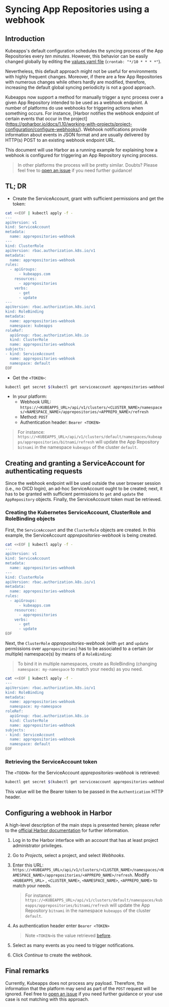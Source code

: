 
# Syncing App Repositories using a webhook

##  Introduction

Kubeapps's default configuration schedules the syncing process of the App Repositories every *ten minutes*. However, this behavior can be easily changed globally by editing the [values.yaml file](https://github.com/kubeapps/kubeapps/blob/master/chart/kubeapps/values.yaml#L215) (`crontab: "*/10 * * * *"`).

Nevertheless, this default approach might not be useful for environments with highly frequent changes. Moreover, if there are a few App Repositories with numerous changes while others hardly are modified, therefore, increasing the default global syncing periodicity is not a good approach.

Kubeapps now support a method for manually trigger a sync process over a given App Repository intended to be used as a webhook endpoint. 
A number of platforms do use webhooks for triggering actions when something occurs. For instance, [Harbor notifies the webhook endpoint of certain events that occur in the project]
(https://goharbor.io/docs/1.10/working-with-projects/project-configuration/configure-webhooks/).
Webhook notifications provide information about events in JSON format and are usually delivered by HTTP(s) POST to an existing webhook endpoint URL.

This document will use Harbor as a running example for explaining how a webhook is configured for triggering an App Repository syncing process.
> In other platforms the process will be pretty similar. Doubts? Please feel free to [open an issue](https://github.com/kubeapps/kubeapps/issues/new) if you need further guidance!


## TL; DR

- Create the ServiceAccount, grant with sufficient permissions and get the token:
```bash
cat <<EOF | kubectl apply -f -
---
apiVersion: v1
kind: ServiceAccount
metadata:
  name: apprepositories-webhook
---
kind: ClusterRole
apiVersion: rbac.authorization.k8s.io/v1
metadata:
  name: apprepositories-webhook
rules:
  - apiGroups:
      - kubeapps.com
    resources:
      - apprepositories
    verbs:
      - get
      - update
---
apiVersion: rbac.authorization.k8s.io/v1
kind: RoleBinding
metadata:
  name: apprepositories-webhook
  namespace: kubeapps
roleRef:
  apiGroup: rbac.authorization.k8s.io
  kind: ClusterRole
  name: apprepositories-webhook
subjects:
- kind: ServiceAccount
  name: apprepositories-webhook
  namespace: default
EOF
```

- Get the `<TOKEN>`:
```bash
kubectl get secret $(kubectl get serviceaccount apprepositories-webhook -o jsonpath='{range .secrets[*]}{.name}{"\n"}{end}' | grep apprepositories-webhook) -o jsonpath='{.data.token}' -o go-template='{{.data.token | base64decode}}' && echo
```

- In your platform:
	- Webhook URL:    `https://<KUBEAPPS_URL>/api/v1/clusters/<CLUSTER_NAME>/namespaces/<NAMESPACE_NAME>/apprepositories/<APPREPO_NAME>/refresh`
	- Method: `POST`
	- Authentication header: `Bearer <TOKEN>`

> For instance: `https://<KUBEAPPS_URL>/api/v1/clusters/default/namespaces/kubeapps/apprepositories/bitnami/refresh` will update the App Repository `bitnami` in the namespace `kubeapps` of the cluster `default`. 



## Creating and granting a ServiceAccount for authenticating requests

Since the webhook endpoint will be used outside the user browser session (i.e., no OICD login), an ad-hoc ServiceAccount ought to be created; next, it has to be granted with sufficient permissions to `get` and `update` the `AppRepository` objects. Finally, the ServiceAccount token must be retrieved.

### Creating the Kubernetes ServiceAccount, ClusterRole and RoleBinding objects

First, the `ServiceAccount` and the `ClusterRole` objects are created. In this example, the ServiceAccount *apprepositories-webhook* is being created.

```bash
cat <<EOF | kubectl apply -f -
---
apiVersion: v1
kind: ServiceAccount
metadata:
  name: apprepositories-webhook
---
kind: ClusterRole
apiVersion: rbac.authorization.k8s.io/v1
metadata:
  name: apprepositories-webhook
rules:
  - apiGroups:
      - kubeapps.com
    resources:
      - apprepositories
    verbs:
      - get
      - update
EOF
```

Next, the `ClusterRole` *apprepositories-webhook* (with `get` and `update` permissions over `apprepositories`) has to be associated to a certain (or multiple) namespace(s) by means of a `RoleBinding`:

> To bind it in multiple namespaces, create as RoleBinding (changing `namespace: my-namespace` to match your needs) as you need.

```bash
cat <<EOF | kubectl apply -f -
---
apiVersion: rbac.authorization.k8s.io/v1
kind: RoleBinding
metadata:
  name: apprepositories-webhook
  namespace: my-namespace
roleRef:
  apiGroup: rbac.authorization.k8s.io
  kind: ClusterRole
  name: apprepositories-webhook
subjects:
- kind: ServiceAccount
  name: apprepositories-webhook
  namespace: default
EOF
```

### Retrieving the ServiceAccount token

The `<TOEKN>`  for the ServiceAccount *apprepositories-webhook* is retrieved:

```bash
kubectl get secret $(kubectl get serviceaccount apprepositories-webhook -o jsonpath='{range .secrets[*]}{.name}{"\n"}{end}' | grep apprepositories-webhook) -o jsonpath='{.data.token}' -o go-template='{{.data.token | base64decode}}' && echo
```
This value will be the Bearer token to be passed in the `Authentication` HTTP header.

## Configuring a webhook in Harbor

A high-level description of the main steps is presented herein; please refer to the [official Harbor documentation](https://goharbor.io/docs/1.10/working-with-projects/project-configuration/configure-webhooks/) for further information.

1.  Log in to the Harbor interface with an account that has at least project administrator privileges.
2. Go to  *Projects*, select a project, and select  *Webhooks*.
3. Enter this URL: `https://<KUBEAPPS_URL>/api/v1/clusters/<CLUSTER_NAME>/namespaces/<NAMESPACE_NAME>/apprepositories/<APPREPO_NAME>/refresh`. Modify `<KUBEAPPS_URL>` , `<CLUSTER_NAME>`, `<NAMESPACE_NAME>`, `<APPREPO_NAME>` to match your needs. 
	> For instance: `https://<KUBEAPPS_URL>/api/v1/clusters/default/namespaces/kubeapps/apprepositories/bitnami/refresh` will update the App Repository `bitnami` in the namespace `kubeapps` of the cluster `default`.
	
4.  As authentication header enter `Bearer <TOKEN>`
	> Note `<TOKEN>`is the value retrieved [before](#retrieving-the-serviceaccount-token).
	
5. Select as many events as you need to trigger notifications.
6.  Click  *Continue*  to create the webhook.

## Final remarks

Currently, Kubeapps does not process any payload. Therefore, the information that the platform may send as part of the `POST` request will be ignored.
Feel free to [open an issue](https://github.com/kubeapps/kubeapps/issues/new) if you need further guidance or your use case is not matching with this approach.

